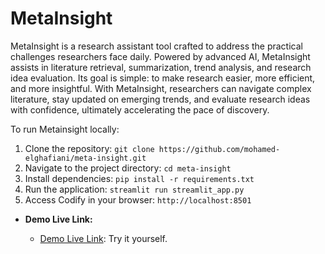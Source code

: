 # MetaInsight

MetaInsight is a research assistant tool crafted to address the practical challenges researchers face daily. Powered by advanced AI, MetaInsight assists in literature retrieval, summarization, trend analysis, and research idea evaluation. Its goal is simple: to make research easier, more efficient, and more insightful. With MetaInsight, researchers can navigate complex literature, stay updated on emerging trends, and evaluate research ideas with confidence, ultimately accelerating the pace of discovery.


To run Metainsight locally:

1. Clone the repository: `git clone https://github.com/mohamed-elghafiani/meta-insight.git`
2. Navigate to the project directory: `cd meta-insight`
3. Install dependencies: `pip install -r requirements.txt`
4. Run the application: `streamlit run streamlit_app.py`
5. Access Codify in your browser: `http://localhost:8501`

- **Demo Live Link:**

  - [Demo Live Link](https://meta-insight.streamlit.app/): Try it yourself.
